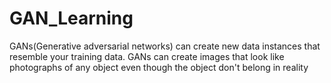 # GAN_Learning
GANs(Generative adversarial networks) can create new data instances that resemble your training data.  GANs can create images that look like photographs of any object even though the object don't belong in reality
